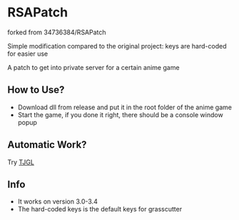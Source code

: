 
# RSAPatch
forked from 34736384/RSAPatch 

Simple modification compared to the original project: keys are hard-coded for easier use 

A patch to get into private server for a certain anime game 

## How to Use?

 - Download dll from release and put it in the root folder of the anime game 
 - Start the game, if you done it right, there should be a console window popup 

## Automatic Work?

Try [TJGL](https://zi5.cc/TJGL) 

## Info
 - It works on version 3.0-3.4 
 - The hard-coded keys is the default keys for grasscutter 
